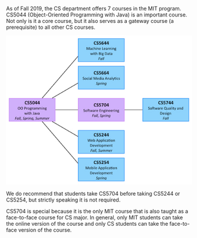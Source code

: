 As of Fall 2019, the CS department offers 7 courses in the MIT program. CS5044 (Object-Oriented Programming with Java) is an important course. Not only is it a core course, but it also serves as a gateway course (a prerequisite) to all other CS courses.

![CS MIT course dependencies](../assets/images/cs-dependencies-3.jpeg)

We do recommend that students take CS5704 before taking CS5244 or CS5254, but strictly speaking it is not required.

CS5704 is special because it is the only MIT course that is also taught as a face-to-face course for CS major. In general, only MIT students can take the online version of the course and only CS students can take the face-to-face version of the course.
